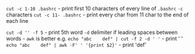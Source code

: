 `cut -c 1-10 .bashrc` - print first 10 characters of every line of `.bashrc`
	`-c` characters
`cut -c 11- .bashrc` - print every char from 11 char to the end of each line

`cut -d '' -f 5` - print 5th word
	`-d` delimiter
		if leading spaces between words - `awk` is better
		e.g.
		`echo "abc    def" | cut -f 2 -d ' '`  - print ' '
		`echo "abc    def" | awk -F' ' '{print $2}'` - print 'def'
